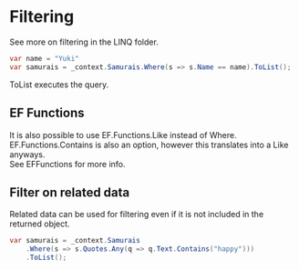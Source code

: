 
# Filtering

See more on filtering in the LINQ folder.

```C#
var name = "Yuki"
var samurais = _context.Samurais.Where(s => s.Name == name).ToList();
```
ToList executes the query.

## EF Functions
It is also possible to use EF.Functions.Like instead of Where. EF.Functions.Contains is also an option,
however this translates into a Like anyways.\
See EFFunctions for more info.

## Filter on related data
Related data can be used for filtering even if it is not included in the returned object.

```C#
var samurais = _context.Samurais
    .Where(s => s.Quotes.Any(q => q.Text.Contains("happy")))
    .ToList();
```